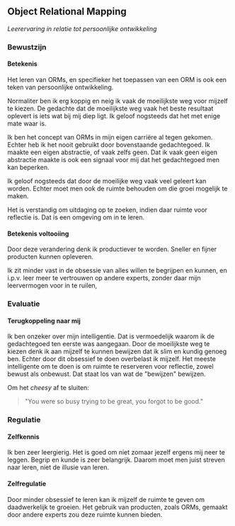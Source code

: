 ## Object Relational Mapping
_Leerervaring in relatie tot persoonlijke ontwikkeling_  

### Bewustzijn
#### Betekenis
Het leren van ORMs, en specifieker het toepassen van een ORM is ook een teken van persoonlijke ontwikkeling.

Normaliter ben ik erg koppig en neig ik vaak de moeilijkste weg voor mijzelf te kiezen. De gedachte dat
de moeilijkste weg vaak het beste resultaat oplevert is iets wat bij mij diep ligt. Ik geloof nogsteeds dat
het met enige mate waar is.

Ik ben het concept van ORMs in mijn eigen carriëre al tegen gekomen. Echter heb ik het nooit gebruikt
door bovenstaande gedachtegoed. Ik maakte een eigen abstractie, of vaak zelfs geen. Dat ik vaak
geen eigen abstractie maakte is ook een signaal voor mij dat het gedachtegoed men kan beperken.

Ik geloof nogsteeds dat door de moeilijke weg vaak veel geleert kan worden. Echter moet men ook
de ruimte behouden om die groei mogelijk te maken. 

Het is verstandig om uitdaging op te zoeken, indien daar ruimte voor reflectie is. 
Dat is een omgeving om in te leren. 

#### Betekenis voltooiing 
Door deze verandering denk ik productiever te worden. Sneller en fijner producten kunnen opleveren. 

Ik zit minder vast in de obsessie van alles willen te begrijpen en kunnen, en i.p.v. leer
meer te vertrouwen op andere experts, zonder daar mijn leervermogen voor in te ruilen, 

### Evaluatie
#### Terugkoppeling naar mij
Ik ben onzeker over mijn intelligentie. Dat is vermoedelijk waarom ik de gedachtegoed ten eerste was 
aangegaan. Door de moeilijkste weg te kiezen denk ik aan mijzelf te kunnen bewijzen dat ik slim en kundig
genoeg ben. Echter door dit obsessief te doen overbelast ik mijzelf. Het meeste intelligente om te doen
is om ruimte te reserveren voor reflectie, zowel bewust als onbewust. Dat staat los van wat de "bewijzen" 
bewijzen. 

Om het _cheesy_ af te sluiten:

> "You were so busy trying to be great, you forgot to be good."

### Regulatie
#### Zelfkennis
Ik ben zeer leergierig. Het is goed om niet zomaar jezelf ergens mij neer te leggen. Begrip en kunde is
zeer belangrijk. Daarom moet men juist streven naar leren, niet de illusie van leren.

#### Zelfregulatie
Door minder obsessief te leren kan ik mijzelf de ruimte te geven om daadwerkelijk te groeien. Het gebruik van
producten, zoals ORMs, gemaakt door andere experts zou deze ruimte kunnen bieden.
